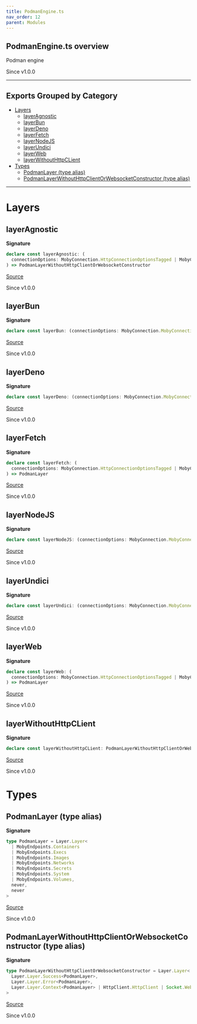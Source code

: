 ```yaml
---
title: PodmanEngine.ts
nav_order: 12
parent: Modules
---
```


## PodmanEngine.ts overview

Podman engine

Since v1.0.0

---

## Exports Grouped by Category

- [Layers](#layers)
  - [layerAgnostic](#layeragnostic)
  - [layerBun](#layerbun)
  - [layerDeno](#layerdeno)
  - [layerFetch](#layerfetch)
  - [layerNodeJS](#layernodejs)
  - [layerUndici](#layerundici)
  - [layerWeb](#layerweb)
  - [layerWithoutHttpCLient](#layerwithouthttpclient)
- [Types](#types)
  - [PodmanLayer (type alias)](#podmanlayer-type-alias)
  - [PodmanLayerWithoutHttpClientOrWebsocketConstructor (type alias)](#podmanlayerwithouthttpclientorwebsocketconstructor-type-alias)

---

# Layers

## layerAgnostic

**Signature**

```ts
declare const layerAgnostic: (
  connectionOptions: MobyConnection.HttpConnectionOptionsTagged | MobyConnection.HttpsConnectionOptionsTagged
) => PodmanLayerWithoutHttpClientOrWebsocketConstructor
```

[Source](https://github.com/leonitousconforti/the-moby-effect/tree/main/src/PodmanEngine.ts#L116)

Since v1.0.0

## layerBun

**Signature**

```ts
declare const layerBun: (connectionOptions: MobyConnection.MobyConnectionOptions) => PodmanLayer
```

[Source](https://github.com/leonitousconforti/the-moby-effect/tree/main/src/PodmanEngine.ts#L69)

Since v1.0.0

## layerDeno

**Signature**

```ts
declare const layerDeno: (connectionOptions: MobyConnection.MobyConnectionOptions) => PodmanLayer
```

[Source](https://github.com/leonitousconforti/the-moby-effect/tree/main/src/PodmanEngine.ts#L78)

Since v1.0.0

## layerFetch

**Signature**

```ts
declare const layerFetch: (
  connectionOptions: MobyConnection.HttpConnectionOptionsTagged | MobyConnection.HttpsConnectionOptionsTagged
) => PodmanLayer
```

[Source](https://github.com/leonitousconforti/the-moby-effect/tree/main/src/PodmanEngine.ts#L106)

Since v1.0.0

## layerNodeJS

**Signature**

```ts
declare const layerNodeJS: (connectionOptions: MobyConnection.MobyConnectionOptions) => PodmanLayer
```

[Source](https://github.com/leonitousconforti/the-moby-effect/tree/main/src/PodmanEngine.ts#L60)

Since v1.0.0

## layerUndici

**Signature**

```ts
declare const layerUndici: (connectionOptions: MobyConnection.MobyConnectionOptions) => PodmanLayer
```

[Source](https://github.com/leonitousconforti/the-moby-effect/tree/main/src/PodmanEngine.ts#L87)

Since v1.0.0

## layerWeb

**Signature**

```ts
declare const layerWeb: (
  connectionOptions: MobyConnection.HttpConnectionOptionsTagged | MobyConnection.HttpsConnectionOptionsTagged
) => PodmanLayer
```

[Source](https://github.com/leonitousconforti/the-moby-effect/tree/main/src/PodmanEngine.ts#L96)

Since v1.0.0

## layerWithoutHttpCLient

**Signature**

```ts
declare const layerWithoutHttpCLient: PodmanLayerWithoutHttpClientOrWebsocketConstructor
```

[Source](https://github.com/leonitousconforti/the-moby-effect/tree/main/src/PodmanEngine.ts#L46)

Since v1.0.0

# Types

## PodmanLayer (type alias)

**Signature**

```ts
type PodmanLayer = Layer.Layer<
  | MobyEndpoints.Containers
  | MobyEndpoints.Execs
  | MobyEndpoints.Images
  | MobyEndpoints.Networks
  | MobyEndpoints.Secrets
  | MobyEndpoints.System
  | MobyEndpoints.Volumes,
  never,
  never
>
```

[Source](https://github.com/leonitousconforti/the-moby-effect/tree/main/src/PodmanEngine.ts#L20)

Since v1.0.0

## PodmanLayerWithoutHttpClientOrWebsocketConstructor (type alias)

**Signature**

```ts
type PodmanLayerWithoutHttpClientOrWebsocketConstructor = Layer.Layer<
  Layer.Layer.Success<PodmanLayer>,
  Layer.Layer.Error<PodmanLayer>,
  Layer.Layer.Context<PodmanLayer> | HttpClient.HttpClient | Socket.WebSocketConstructor
>
```

[Source](https://github.com/leonitousconforti/the-moby-effect/tree/main/src/PodmanEngine.ts#L36)

Since v1.0.0
